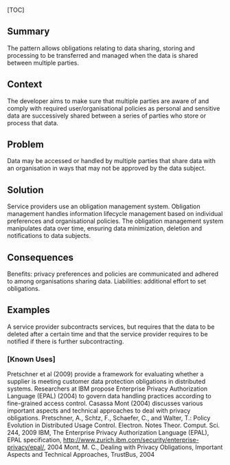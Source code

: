 [TOC]

<!--### [Also Known As]-->
<!-- All other names the pattern is known by.-->



## Summary
<!-- One short paragraph summarising the pattern.-->

The pattern allows obligations relating to data sharing, storing and
processing to be transferred and managed when the data is shared
between multiple parties.

## Context
<!-- The situations in which the pattern may apply.-->

The developer aims to make sure that multiple parties are aware of and
comply with required user/organisational policies as personal and
sensitive data are successively shared between a series of parties who
store or process that data.

## Problem
<!-- The problem a pattern addresses, including a list of forces describing why a problem might be difficult to solve.-->

Data may be accessed or handled by multiple parties that share data
with an organisation in ways that may not be approved by the data
subject.

## Solution
<!-- A concise description of how the pattern addresses the problem.-->

Service providers use an obligation management system. Obligation
management handles information lifecycle management based on
individual preferences and organisational policies. The obligation
management system manipulates data over time, ensuring data
minimization, deletion and notifications to data subjects.

<!--### [Structure]-->
<!--A detailed specification of the structural aspects of the pattern. A class diagram if applicable.-->



<!--### [Implementation]-->
<!--Guidelines for implementing the pattern; code fragments; suggested PETS; policy fragments.-->



## Consequences
<!--The advantages (benefits) and disadvantages (liabilities) of applying the pattern.-->



<!--constraints and consequences-->
Benefits: privacy preferences and policies are communicated and adhered
to among organisations sharing data. Liabilities: additional effort to
set obligations.

<!--### [Constraints]-->
<!-- limitations as a consequence of applying the pattern.-->



## Examples
<!--Motivational example to see how the pattern is applied.-->

A service provider subcontracts services, but requires that the data
to be deleted after a certain time and that the service provider
requires to be notified if there is further subcontracting.

### [Known Uses]
<!-- Pointers to various applications of the pattern.-->

Pretschner et al (2009) provide a framework for evaluating whether a
supplier is meeting customer data protection obligations in
distributed systems. Researchers at IBM propose Enterprise Privacy
Authorization Language (EPAL) (2004) to govern data handling practices
according to fine-grained access control. Casassa Mont (2004) discusses
various important aspects and technical approaches to deal with
privacy obligations. Pretschner, A., Schtz, F., Schaefer, C., and
Walter, T.: Policy Evolution in Distributed Usage Control. Electron.
Notes Theor. Comput. Sci. 244, 2009 IBM, The Enterprise Privacy
Authorization Language (EPAL), EPAL specification,
http://www.zurich.ibm.com/security/enterprise-privacy/epal/, 2004
Mont, M. C., Dealing with Privacy Obligations, Important Aspects and
Technical Approaches, TrustBus, 2004

<!--## See Also-->
<!-- Any pointers to relevant information, not contained in the subfields below.-->



<!--### [Related Patterns]-->
<!-- Supporting and conflicting patterns-->



<!--### [Sources]-->
<!-- References to the original source of the pattern.-->



<!--## General Comments-->
<!-- Separate discussion on the pattern.-->



<!--## Tags-->
<!-- User definable descriptors for additional correlation.-->